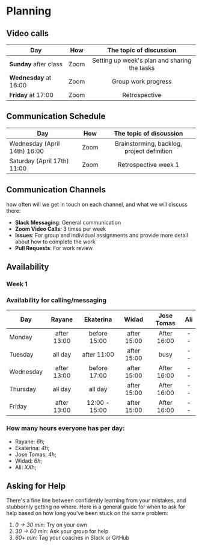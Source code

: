 # Planning

## Video calls

| Day                    | How  |           The topic of discussion            |
| ---------------------- | :--: | :------------------------------------------: |
| **Sunday** after class | Zoom | Setting up week's plan and sharing the tasks |
| **Wednesday** at 16:00 | Zoom |             Group work progress              |
| **Friday** at 17:00    | Zoom |                Retrospective                 |

## Communication Schedule

| Day                          | How  |          The topic of discussion           |
| ---------------------------- | :--: | :----------------------------------------: |
| Wednesday (April 14th) 16:00 | Zoom | Brainstorming, backlog, project definition |
| Saturday (April 17th) 11:00  | Zoom |            Retrospective week 1            |

## Communication Channels

how often will we get in touch on each channel, and what we will discuss there:

-  **Slack Messaging**: General communication
-  **Zoom Video Calls**: 3 times per week
-  **Issues**: For group and individual assignments and provide more detail about how to complete the work
-  **Pull Requests**: For work review

## Availability

### Week 1

### Availability for calling/messaging

| Day       |   Rayane    |   Ekaterina   |    Widad    | Jose Tomas  | Ali |
| --------- | :---------: | :-----------: | :---------: | :---------: | :-: |
| Monday    | after 13:00 | before 15:00  | after 15:00 | After 16:00 | --  |
| Tuesday   |   all day   |  after 11:00  | after 15:00 |    busy     | --  |
| Wednesday | after 13:00 | before 17:00  | after 15:00 | After 16:00 | --  |
| Thursday  |   all day   |    all day    | after 15:00 | After 16:00 | --  |
| Friday    | after 13:00 | 12:00 - 15:00 | after 15:00 | After 16:00 | --  |

### How many hours everyone has per day:

-  Rayane: _6h_;
-  Ekaterina: _4h_;
-  Jose Tomas: _4h_;
-  Widad: _6h_;
-  Ali: _ХХh_;

## Asking for Help

There's a fine line between confidently learning from your mistakes, and stubbornly getting no where. Here is a general guide for when to ask for help based on how long you've been stuck on the same problem:

1. _0 -> 30 min_: Try on your own
2. _30 -> 60 min_: Ask your group for help
3. _60+ min_: Tag your coaches in Slack or GitHub
